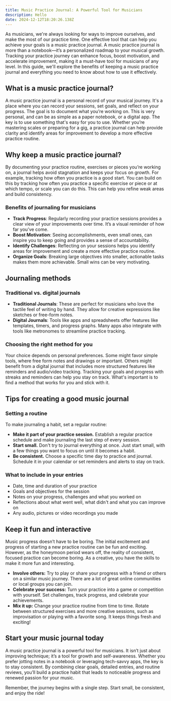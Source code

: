 ```yaml
---
title: Music Practice Journal: A Powerful Tool for Musicians
description: Hello
date: 2024-12-12T18:20:26.138Z
---
```


As musicians, we're always looking for ways to improve ourselves, and make the most of our practice time. One effective tool that can help you achieve your goals is a music practice journal. A music practice journal is more than a notebook—it’s a personalized roadmap to your musical growth. Tracking your practice journey can enhance focus, boost motivation, and accelerate improvement, making it a must-have tool for musicians of any level. In this guide, we'll explore the benefits of keeping a music practice journal and everything you need to know about how to use it effectively.

## What is a music practice journal?

A music practice journal is a personal record of your musical journey. It's a place where you can record your sessions, set goals, and reflect on your progress. The goal is to document what you’re working on. This is very personal, and can be as simple as a paper notebook, or a digital app. The key is to use something that's easy for you to use. Whether you’re mastering scales or preparing for a gig, a practice journal can help provide clarity and identify areas for improvement to develop a more effective practice routine.

## Why keep a music practice journal?

By documenting your practice routine, exercises or pieces you’re working on, a journal helps avoid stagnation and keeps your focus on growth. For example, tracking how often you practice is a good start. You can build on this by tracking how often you practice a specific exercise or piece or at which tempo, or scale you can do this. This can help you refine weak areas and build consistency.

### Benefits of journaling for musicians

- **Track Progress**: Regularly recording your practice sessions provides a clear view of your improvements over time. It’s a visual reminder of how far you’ve come.
- **Boost Motivation**: Seeing accomplishments, even small ones, can inspire you to keep going and provides a sense of accountability.
- **Identify Challenges**: Reflecting on your sessions helps you identify areas for improvement and create a more effective practice routine.
- **Organize Goals**: Breaking large objectives into smaller, actionable tasks makes them more achievable. Small wins can be very motivating.

## Journaling methods

### Traditional vs. digital journals

- **Traditional Journals**: These are perfect for musicians who love the tactile feel of writing by hand. They allow for creative expressions like sketches or free-form notes.
- **Digital Journals**: Tools like apps and spreadsheets offer features like templates, timers, and progress graphs. Many apps also integrate with tools like metronomes to streamline practice tracking.

### Choosing the right method for you

Your choice depends on personal preferences. Some might favor simple tools, where free form notes and drawings or important. Others might benefit from a digital journal that includes more structured features like reminders and audio/video tracking. Tracking your goals and progress with streaks and reminders can help you stay on track. What's important is to find a method that works for you and stick with it.

## Tips for creating a good music journal

### Setting a routine

To make journaling a habit, set a regular routine:

- **Make it part of your practice session.** Establish a regular practice schedule and make journaling the last step of every session.
- **Start small.** Don't try to journal everything at once. Just start small, with a few things you want to focus on until it becomes a habit.
- **Be consistent.** Choose a specific time day to practice and journal. Schedule it in your calendar or set reminders and alerts to stay on track.

### What to include in your entries

- Date, time and duration of your practice
- Goals and objectives for the session
- Notes on your progress, challenges and what you worked on
- Reflections about what went well, what didn't and what you can improve on
- Any audio, pictures or video recordings you made

## Keep it fun and interactive

Music progress doesn’t have to be boring. The initial excitement and progress of starting a new practice routine can be fun and exciting. However, as the honeymoon period wears off, the reality of consistent, focused practice can become boring. As a creative, you have the skills to make it more fun and interesting.

- **Involve others:** Try to play or share your progress with a friend or others on a similar music journey. There are a lot of great online communities or local groups you can join.
- **Celebrate your success:** Turn your practice into a game or competition with yourself. Set challenges, track progress, and celebrate your achievements.
- **Mix it up:** Change your practice routine from time to time. Rotate between structured exercises and more creative sessions, such as improvisation or playing with a favorite song. It keeps things fresh and exciting!

## Start your music journal today

A music practice journal is a powerful tool for musicians. It isn’t just about improving technique; it’s a tool for growth and self-awareness. Whether you prefer jotting notes in a notebook or leveraging tech-savvy apps, the key is to stay consistent. By combining clear goals, detailed entries, and routine reviews, you’ll build a practice habit that leads to noticeable progress and renewed passion for your music.

Remember, the journey begins with a single step. Start small, be consistent, and enjoy the ride!
